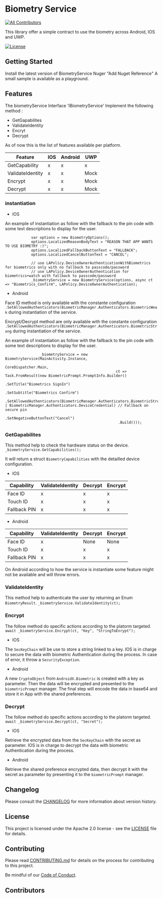 # Biometry Service

<!-- ALL-CONTRIBUTORS-BADGE:START - Do not remove or modify this section -->

[![All Contributors](https://img.shields.io/badge/all_contributors-5-orange.svg?style=flat-square)](#contributors-)

<!-- ALL-CONTRIBUTORS-BADGE:END -->

This library offer a simple contract to use the biometry across Android, IOS and UWP.

[![License](https://img.shields.io/badge/License-Apache%202.0-blue.svg)](LICENSE)

## Getting Started

Install the latest version of BiometryService Nuger "Add Nuget Reference"
A small sample is available as a playground.

## Features

The biometryService Interface 'IBiometryService' Implement the following method :

- GetGapabilites
- ValidateIdentity
- Encryt
- Decrypt

As of now this is the list of features available per platform.


| Feature          | IOS | Android | UWP  |
| ------------------ | ----- | --------- | ------ |
| GetCapability    | x   | x       | x    |
| ValidateIdentity | x   | x       | Mock |
| Encrypt          | x   | x       | Mock |
| Decrypt          | x   | x       | Mock |

### instantiation

- IOS

An example of instantiation as follow with the fallback to the pin code with some text descriptions to display for the user.

```
            var options = new BiometryOptions();
            options.LocalizedReasonBodyText = "REASON THAT APP WANTS TO USE BIOMETRY :)";
            options.LocalizedFallbackButtonText = "FALLBACK";
            options.LocalizedCancelButtonText = "CANCEL";

            // use LAPolicy.DeviceOwnerAuthenticationWithBiometrics for biometrics only with no fallback to passcode/password
            // use LAPolicy.DeviceOwnerAuthentication for biometrics+watch with fallback to passcode/password
            _biometryService = new BiometryService(options, async ct => "Biometrics_Confirm", LAPolicy.DeviceOwnerAuthentication);
```

- Android

Face ID method is only available with the constante configuration `.SetAllowedAuthenticators(BiometricManager.Authenticators.BiometricWeak` during instantiation of the service.

Encrypt/Decrypt method are only available with the constante configuration `.SetAllowedAuthenticators(BiometricManager.Authenticators.BiometricStrong` during instantiation of the service.

An example of instantiation as follow with the fallback to the pin code with some text descriptions to display for the user.

```
			    _biometryService = new BiometryService(MainActivity.Instance,
												   CoreDispatcher.Main,
                                                   ct => Task.FromResult(new BiometricPrompt.PromptInfo.Builder()
												    .SetTitle("Biometrics SignIn")
												    .SetSubtitle("Biometrics Confirm")
												    .SetAllowedAuthenticators(BiometricManager.Authenticators.BiometricStrong | BiometricManager.Authenticators.DeviceCredential) // Fallback on secure pin
                                                    .SetNegativeButtonText("Cancel")
                                                    .Build()));
```

### GetGapabilites

This method help to check the hardware status on the device.
`_biometryService.GetCapabilities();`

It will return a struct `BiometryCapabilities` with the detailled device configuration.

- IOS

| Capability   | ValidateIdentity | Decrypt | Encrypt |
| -------------- | ------------------ | --------- | --------- |
| Face ID      | x                | x       | x       |
| Touch ID     | x                | x       | x       |
| Fallback PIN | x                | x       | x       |

- Android


| Capability   | ValidateIdentity | Decrypt | Encrypt |
| -------------- | ------------------ | --------- | --------- |
| Face ID      | x                | None    | None    |
| Touch ID     | x                | x       | x       |
| Fallback PIN | x                | x       | x       |

On Android according to how the service is instantiate some feature might not be available and will throw errors.

### ValidateIdentity

This method help to authenticate the user by returning an Enum `BiometryResult`.
`_biometryService.ValidateIdentity(ct);`

### Encrypt

The follow method do specific actions according to the platorm targeted.
`await _biometryService.Encrypt(ct, "Key", "StringToEnrypt");`

- IOS

The `SecKeyChain` will be use to store a string linked to a key. IOS is in charge to secure the data with biometric Authentication during the process.
In case of error, it throw a `SecurityException`.

- Android

A new `CryptoObject` from `AndroidX.Biometric` is created with a key as parameter. Then the data will be encrypted and presented to the `biometricPrompt` manager.
The final step will encode the data in base64 and store it in App with the shared preferences.


### Decrypt

The follow method do specific actions according to the platorm targeted.
`await _biometryService.Decrypt(ct, "Secret");`

- IOS

Retrieve the encrypted data from the `SecKeyChain` with the secret as parameter. IOS is in charge to decrypt the data with biometric Authentication during the process. 

- Android

Retrieve the shared preference encrypted data, then decrypt it with the secret as parameter by presenting it to the `biometricPrompt` manager.

## Changelog

Please consult the [CHANGELOG](CHANGELOG.md) for more information about version
history.

## License

This project is licensed under the Apache 2.0 license - see the
[LICENSE](LICENSE) file for details.

## Contributing

Please read [CONTRIBUTING.md](CONTRIBUTING.md) for details on the process for
contributing to this project.

Be mindful of our [Code of Conduct](CODE_OF_CONDUCT.md).

## Contributors

<!-- ALL-CONTRIBUTORS-LIST:START - Do not remove or modify this section -->

<!-- ALL-CONTRIBUTORS-LIST:END -->
